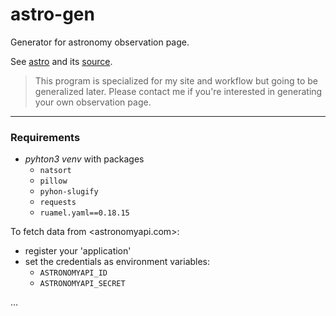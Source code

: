 # astro-gen

Generator for astronomy observation page.

See [astro](https://baltth.github.io/astro)
and its [source](https://github.com/baltth/astro).

> This program is specialized for my site and workflow
> but going to be generalized later. Please contact
> me if you're interested in generating your
> own observation page.

---

### Requirements

- _pyhton3 venv_ with packages
  - `natsort`
  - `pillow`
  - `pyhon-slugify`
  - `requests`
  - `ruamel.yaml==0.18.15`

To fetch data from <astronomyapi.com>:
- register your 'application'
- set the credentials as environment variables:
  - `ASTRONOMYAPI_ID`
  - `ASTRONOMYAPI_SECRET`

...
